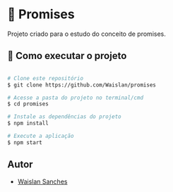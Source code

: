 # 📃 Promises

Projeto criado para o estudo do conceito de promises.


## 🚀 Como executar o projeto

```bash

# Clone este repositório
$ git clone https://github.com/Waislan/promises

# Acesse a pasta do projeto no terminal/cmd
$ cd promises

# Instale as dependências do projeto
$ npm install

# Execute a aplicação
$ npm start

```

## Autor

- [Waislan Sanches](https://github.com/Waislan)